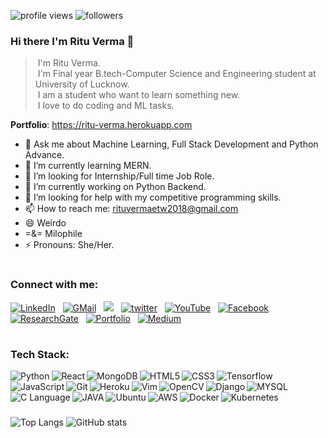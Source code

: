 <p align="left"><img src="https://komarev.com/ghpvc/?username=rituvermaCS&label=Profile%20views&color=2eb37e&style=flat" alt="profile views" /> <img src="https://img.shields.io/github/followers/rituvermaCS?label=Follow&style=social" alt="followers" /> </p>

### Hi there I'm Ritu Verma 👋

>&nbsp;I'm Ritu Verma.\
>&nbsp;I'm Final year B.tech-Computer Science and Engineering student at University of Lucknow.\
>&nbsp;I am a student who want to learn something new.\
>&nbsp;I love to do coding and ML tasks.


**Portfolio**: https://ritu-verma.herokuapp.com


- 💬 Ask me about Machine Learning, Full Stack Development and Python Advance.
- 🌱 I’m currently learning MERN.
- 👯 I’m looking for Internship/Full time Job Role.
- 🔭 I’m currently working on Python Backend.
- 🤔 I’m looking for help with my competitive programming skills.
- 📫 How to reach me: rituvermaetw2018@gmail.com
- 😄 Weirdo
- =&= Milophile
- ⚡ Pronouns: She/Her.

#

### Connect with me:

<a href="https://www.linkedin.com/in/ritu-verma-2018/"><img alt="LinkedIn" src="https://img.shields.io/badge/linkedin%20-%230077B5.svg?&style=flat&logo=linkedin&logoColor=white"/></a> &nbsp;
<a href="mailto:rituvermaetw2018@gmail.com"><img alt="GMail" src="https://img.shields.io/badge/Gmail-D14836?style=flat&logo=gmail&logoColor=white" /></a> &nbsp;
<a href="https://instagram.com/_.rituverma._"><img src="https://img.shields.io/badge/-@_.rituverma._-E4405F?style=flat&logo=Instagram&logoColor=white"/></a> &nbsp;
<a href="https://twitter.com/rituver20638886"><img alt= "twitter" src="https://img.shields.io/badge/-@rituver20638886%20-%230077B5.svg?style=flat&logo=Twitter&logoColor=white"/></a> &nbsp;
<a href="https://www.youtube.com/channel/UC-x-KLJRmpthj9jRQKEIFaQ"><img alt= "YouTube" src="https://img.shields.io/badge/-YouTube-D14836.svg?style=flat&logo=YouTube&logoColor=white"/></a> &nbsp;
<a href="https://www.facebook.com/profile.php?id=100028008964420"><img alt= "Facebook" src="https://img.shields.io/badge/-facebook%20-%230077B5.svg?style=flat&logo=Facebook&logoColor=white"/></a> &nbsp;
<a href="https://www.researchgate.net/profile/Ritu-Verma-24"><img alt= "ResearchGate" src="https://img.shields.io/badge/-ResearchGate%20-230077B5.svg?style=flat&logo=ResearchGate&logoColor=white"/></a> &nbsp;
<a href="https://ritu-verma.herokuapp.com"><img alt= "Portfolio" src="https://img.shields.io/badge/-Portfolio%20-%230077B5.svg?style=flat&logo=Website&logoColor=white"/></a> &nbsp;
<a href="https://rituverma-20.medium.com/"><img alt="Medium" src="https://img.shields.io/badge/medium-%2312100E.svg?&style=flat&logo=medium&logoColor=white"/></a> &nbsp;
#

### Tech Stack:
<img align="left" alt="Python" src="https://img.shields.io/badge/-Python-ffff00?style=flat-square&logo=python&logoColor=blue" />

<img align="left" alt="React" src="https://img.shields.io/badge/-React-45b8d8?style=flat-square&logo=react&logoColor=white" />

<img align="left" alt="MongoDB" src="https://img.shields.io/badge/-MongoDB-13aa52?style=flat-square&logo=mongodb&logoColor=white" />

<img align="left" alt="HTML5" src="https://img.shields.io/badge/-HTML5-E34F26?style=flat-square&logo=html5&logoColor=white" />

<img align="left" alt="CSS3" src="https://img.shields.io/badge/-CSS3-56dbce?style=flat-square&logo=css3&logoColor=white" />

<img align="left" alt="Tensorflow" src="https://img.shields.io/badge/-TensorFlow-6e6e6e?style=flat-square&logo=tensorflow&logoColor=orange" />

<img align="left" alt="JavaScript" src="https://img.shields.io/badge/-JavaScript-ffff00?style=flat-square&logo=javascript&logoColor=black" />

<img align="left" alt="Git" src="https://img.shields.io/badge/-Git-F05032?style=flat-square&logo=git&logoColor=white" />

<img align="left" alt="Heroku" src="https://img.shields.io/badge/-Heroku-430098?style=flat-square&logo=heroku&logoColor=white" />

<img align="left" alt="Vim" src="https://img.shields.io/badge/-Vim-007a1d?style=flat-square&logo=vim&logoColor=white" />

<img align="left" alt="OpenCV" src="https://img.shields.io/badge/-OpenCV-fd0016?style=flat-square&logo=opencv&logoColor=green" />

<img align="left" alt="Django" src="https://img.shields.io/badge/-Django-31b526?style=flat-square&logo=django&logoColor=white" />

<img align="left" alt="MYSQL" src="https://img.shields.io/badge/-MYSQL-ffffff?style=flat-square&logo=mysql&logoColor=blue" />

<img align="left" alt="C Language" src="https://img.shields.io/badge/-C%20Language-ffffff?style=flat-square&logo=c&logoColor=blue" />

<img align="left" alt="JAVA" src="https://img.shields.io/badge/-Java-ffffff?style=flat-square&logo=java&logoColor=blue" />

<img align="left" alt="Ubuntu" src="https://img.shields.io/badge/-Ubuntu-f54a00?style=flat-square&logo=ubuntu&logoColor=white" />

<img align="left" alt="AWS" src="https://img.shields.io/badge/-AWS-f5c800?style=flat-square&logo=amazon&logoColor=grey" />

<img align="left" alt="Docker" src="https://img.shields.io/badge/-Docker-ffffff?style=flat-square&logo=docker&logoColor=blue" />

<img align="left" alt="Kubernetes" src="https://img.shields.io/badge/-Kubernetes-ffffff?style=flat-square&logo=kubernetes&logoColor=blue" />

<br />
<br />

#
![Top Langs](https://github-readme-stats.vercel.app/api/top-langs/?username=rituvermaCS&theme=tokyonight&hide=java)
![GitHub stats](https://github-readme-stats.vercel.app/api?username=rituvermaCS&show_icons=true&theme=tokyonight)

